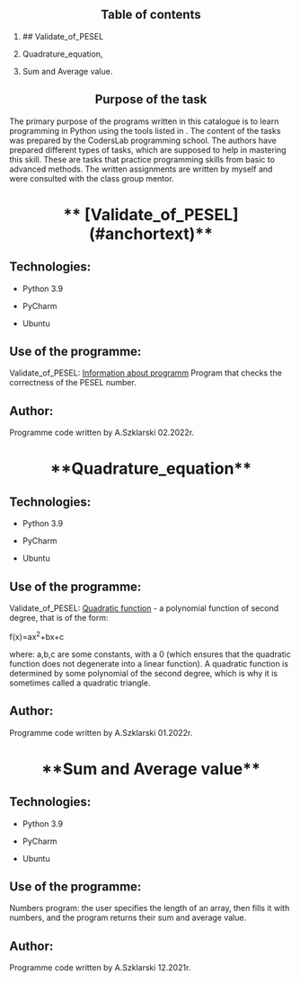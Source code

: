 <h2 align="center">Table of contents</h2>
<ol>
<li><p>## <a id="anchortext" />Validate_of_PESEL</p>
<li><p>Quadrature_equation,</p>
<li><p>Sum and Average value.</p>
</ol>

<h2 align="center">Purpose of the task</h2>
<p>The primary purpose of the programs written in this catalogue is to learn programming in Python using the tools listed in . The content of the tasks was prepared by the CodersLab programming school. The authors have prepared different types of tasks, which are supposed to help in mastering this skill. These are tasks that practice programming skills from basic to advanced methods. The written assignments are written by myself and were consulted with the class group mentor.<p>


<h1 align="center">** [Validate_of_PESEL](#anchortext)**</h1>

## Technologies:
<ul>
<li><p>Python 3.9</p>
<li><p>PyCharm</p>
<li><p>Ubuntu</p>
</ul>

## Use of the programme:
<p>Validate_of_PESEL: <a href="https://pl.wikipedia.org/wiki/PESEL">Information about programm</a> 
Program that checks the correctness of the PESEL number.</p>

## Author:
Programme code written by A.Szklarski 02.2022r.

<h1 align="center">**Quadrature_equation**</h1>

## Technologies:
<ul>
<li><p>Python 3.9</p>
<li><p>PyCharm</p>
<li><p>Ubuntu</p>
</ul>

## Use of the programme:
<p><p>Validate_of_PESEL: <a href="https://pl.wikipedia.org/wiki/Funkcja_kwadratowa">Quadratic function</a> - a polynomial function of second degree, that is of the form:

f(x)=ax<sup>2</sup>+bx+c

where: a,b,c are some constants, with a 0 (which ensures that the quadratic function does not degenerate into a linear function). A quadratic function is determined by some polynomial of the second degree, which is why it is sometimes called a quadratic triangle.</p>

## Author:
Programme code written by A.Szklarski 01.2022r.


<h1 align="center">**Sum and Average value**</h1>

## Technologies:
<ul>
<li><p>Python 3.9</p>
<li><p>PyCharm</p>
<li><p>Ubuntu</p>
</ul>

## Use of the programme:
<p>Numbers program: the user specifies the length of an array, then fills it with numbers, and the program returns their sum and average value.</p>

## Author:
Programme code written by A.Szklarski 12.2021r.







